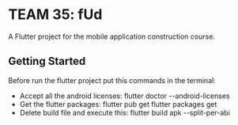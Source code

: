# TEAM 35: fUd

A Flutter project for the mobile application construction course.

## Getting Started

Before run the flutter project put this commands in the terminal:
- Accept all the android licenses: flutter doctor --android-licenses
- Get the flutter packages: flutter pub get  flutter packages get
- Delete build file and execute this: flutter build apk --split-per-abi

